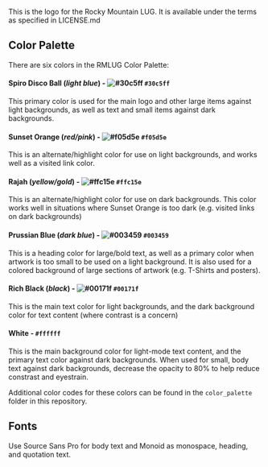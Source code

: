 This is the logo for the Rocky Mountain LUG. It is available under the terms
as specified in LICENSE.md

## Color Palette

There are six colors in the RMLUG Color Palette:


#### Spiro Disco Ball (_light blue_) - ![#30c5ff](https://placehold.it/15/30c5ff/000000?text=+) `#30c5ff` 

This primary color is used for the main logo and other large items against
light backgrounds, as well as text and small items against dark backgrounds.


#### Sunset Orange (_red/pink_) - ![#f05d5e](https://placehold.it/15/f05d5e/000000?text=+) `#f05d5e`

This is an alternate/highlight color for use on light backgrounds, and works
well as a visited link color.


#### Rajah (_yellow/gold_) - ![#ffc15e](https://placehold.it/15/ffc15e/000000?text=+) `#ffc15e` 

This is an alternate/highlight color for use on dark backgrounds. This color
works well in situations where Sunset Orange is too dark (e.g. visited links
on dark backgrounds)


#### Prussian Blue (_dark blue_) - ![#003459](https://placehold.it/15/003459/000000?text=+) `#003459` 

This is a heading color for large/bold text, as well as a primary color when 
artwork is too small to be used on a light background. It is also used for a
colored background of large sections of artwork (e.g. T-Shirts and posters).


#### Rich Black (_black_) - ![#00171f](https://placehold.it/15/00171f/000000?text=+) `#00171f` 

This is the main text color for light backgrounds, and the dark background
color for text content (where contrast is a concern)


#### White - `#ffffff`

This is the main background color for light-mode text content, and the
primary text color against dark backgrounds. When used for small, body text 
against dark backgrounds, decrease the opacity to 80% to help reduce 
constrast and eyestrain.


Additional color codes for these colors can be found in the `color_palette`
folder in this repository.


## Fonts

Use Source Sans Pro for body text and Monoid as monospace, heading, and 
quotation text.
